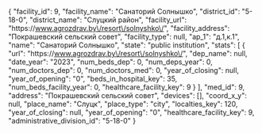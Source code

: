 {
    "facility_id": 9,
    "facility_name": "Санаторий Солнышко",
    "district_id": "5-18-0",
    "district_name": "Слуцкий район",
    "facility_url": "https:\/\/www.agrozdrav.by\/resort\/solnyshko\/",
    "facility_address": "Покрашевский сельский совет",
    "facility_type": null,
    "ap_1": "д.1,к.1",
    "name": "Санаторий Солнышко",
    "state": "public institution",
    "stats": [
        {
            "url": "https:\/\/www.agrozdrav.by\/resort\/solnyshko\/",
            "dep_name": null,
            "date_year": "2023",
            "num_beds_dep": 0,
            "num_deps_year": 0,
            "num_doctors_dep": 0,
            "num_doctors_med": 0,
            "year_of_closing": null,
            "year_of_opening": "0",
            "beds_in_hospital_key": 35,
            "num_beds_facility_year": 0,
            "healthcare_facility_key": 9
        }
    ],
    "med_id": 9,
    "address": "Покрашевский сельский совет",
    "devices": [],
    "coord_x_y": null,
    "place_name": "Слуцк",
    "place_type": "city",
    "localties_key": 120,
    "year_of_closing": null,
    "year_of_opening": "0",
    "healthcare_facility_key": 9,
    "administrative_division_id": "5-18-0"
}